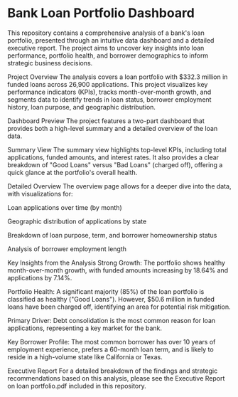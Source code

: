 # Bank Loan Portfolio Dashboard
This repository contains a comprehensive analysis of a bank's loan portfolio, presented through an intuitive data dashboard and a detailed executive report. The project aims to uncover key insights into loan performance, portfolio health, and borrower demographics to inform strategic business decisions.

Project Overview
The analysis covers a loan portfolio with $332.3 million in funded loans across 26,900 applications. This project visualizes key performance indicators (KPIs), tracks month-over-month growth, and segments data to identify trends in loan status, borrower employment history, loan purpose, and geographic distribution.

Dashboard Preview
The project features a two-part dashboard that provides both a high-level summary and a detailed overview of the loan data.

Summary View
The summary view highlights top-level KPIs, including total applications, funded amounts, and interest rates. It also provides a clear breakdown of "Good Loans" versus "Bad Loans" (charged off), offering a quick glance at the portfolio's overall health.

Detailed Overview
The overview page allows for a deeper dive into the data, with visualizations for:

Loan applications over time (by month)

Geographic distribution of applications by state

Breakdown of loan purpose, term, and borrower homeownership status

Analysis of borrower employment length

Key Insights from the Analysis
Strong Growth: The portfolio shows healthy month-over-month growth, with funded amounts increasing by 18.64% and applications by 7.14%.

Portfolio Health: A significant majority (85%) of the loan portfolio is classified as healthy ("Good Loans"). However, $50.6 million in funded loans have been charged off, identifying an area for potential risk mitigation.

Primary Driver: Debt consolidation is the most common reason for loan applications, representing a key market for the bank.

Key Borrower Profile: The most common borrower has over 10 years of employment experience, prefers a 60-month loan term, and is likely to reside in a high-volume state like California or Texas.

Executive Report
For a detailed breakdown of the findings and strategic recommendations based on this analysis, please see the Executive Report on loan portfolio.pdf included in this repository.
